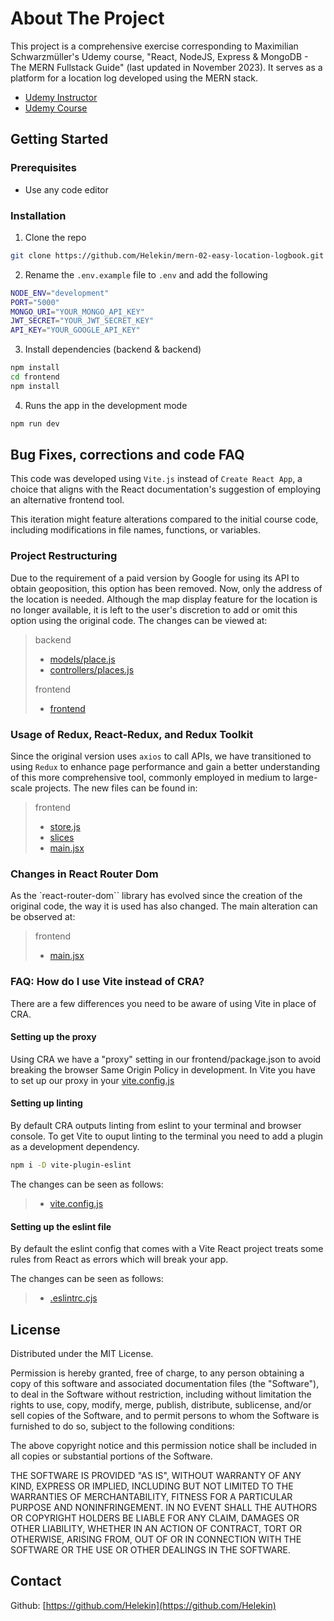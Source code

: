 # About The Project

This project is a comprehensive exercise corresponding to Maximilian Schwarzmüller's Udemy course, "React, NodeJS, Express & MongoDB - The MERN Fullstack Guide" (last updated in November 2023). It serves as a platform for a location log developed using the MERN stack.

- [Udemy Instructor](https://www.udemy.com/user/maximilian-schwarzmuller/)
- [Udemy Course](https://www.udemy.com/course/react-nodejs-express-mongodb-the-mern-fullstack-guide/)

## Getting Started

### Prerequisites

- Use any code editor

### Installation

1. Clone the repo

```sh
git clone https://github.com/Helekin/mern-02-easy-location-logbook.git
```

2. Rename the `.env.example` file to `.env` and add the following

```sh
NODE_ENV="development"
PORT="5000"
MONGO_URI="YOUR_MONGO_API_KEY"
JWT_SECRET="YOUR_JWT_SECRET_KEY"
API_KEY="YOUR_GOOGLE_API_KEY"
```

3. Install dependencies (backend & backend)

```sh
npm install
cd frontend
npm install
```

4. Runs the app in the development mode

```sh
npm run dev
```

## Bug Fixes, corrections and code FAQ

This code was developed using `Vite.js` instead of `Create React App`, a choice that aligns with the React documentation's suggestion of employing an alternative frontend tool.

This iteration might feature alterations compared to the initial course code, including modifications in file names, functions, or variables.

### Project Restructuring

Due to the requirement of a paid version by Google for using its API to obtain geoposition, this option has been removed. Now, only the address of the location is needed. Although the map display feature for the location is no longer available, it is left to the user's discretion to add or omit this option using the original code.
The changes can be viewed at:

> backend
> - [models/place.js](https://github.com/Helekin/mern-02-easy-location-logbook/blob/main/backend/models/place.js)
> - [controllers/places.js](https://github.com/Helekin/mern-02-easy-location-logbook/blob/main/backend/controllers/place.js)
>
> frontend
> - [frontend](https://github.com/Helekin/mern-02-easy-location-logbook/tree/main/frontend)

### Usage of Redux, React-Redux, and Redux Toolkit

Since the original version uses `axios` to call APIs, we have transitioned to using `Redux` to enhance page performance and gain a better understanding of this more comprehensive tool, commonly employed in medium to large-scale projects.
The new files can be found in:

> frontend
> - [store.js](https://github.com/Helekin/mern-02-easy-location-logbook/blob/main/frontend/src/store/store.js)
> - [slices](https://github.com/Helekin/mern-02-easy-location-logbook/tree/main/frontend/src/slices)
> - [main.jsx](https://github.com/Helekin/mern-02-easy-location-logbook/blob/main/frontend/src/main.jsx)

### Changes in React Router Dom

As the `react-router-dom`` library has evolved since the creation of the original code, the way it is used has also changed.
The main alteration can be observed at:

> frontend
> - [main.jsx](https://github.com/Helekin/mern-02-easy-location-logbook/blob/main/frontend/src/main.jsx)

### FAQ: How do I use Vite instead of CRA?

There are a few differences you need to be aware of using Vite in place of CRA.

#### Setting up the proxy

Using CRA we have a "proxy" setting in our frontend/package.json to avoid breaking the browser Same Origin Policy in development. In Vite you have to set up our proxy in your [vite.config.js](https://github.com/Helekin/mern-02-easy-location-logbook/blob/main/frontend/vite.config.js)

#### Setting up linting

By default CRA outputs linting from eslint to your terminal and browser console. To get Vite to ouput linting to the terminal you need to add a plugin as a development dependency.

```sh
npm i -D vite-plugin-eslint
```

The changes can be seen as follows:

> - [vite.config.js](https://github.com/Helekin/mern-02-easy-location-logbook/blob/main/frontend/vite.config.js) 

#### Setting up the eslint file

By default the eslint config that comes with a Vite React project treats some rules from React as errors which will break your app.

The changes can be seen as follows:

> - [.eslintrc.cjs](https://github.com/Helekin/mern-02-easy-location-logbook/blob/main/frontend/.eslintrc.cjs)

## License

Distributed under the MIT License.

Permission is hereby granted, free of charge, to any person obtaining a copy of this software and associated documentation files (the "Software"), to deal in the Software without restriction, including without limitation the rights to use, copy, modify, merge, publish, distribute, sublicense, and/or sell copies of the Software, and to permit persons to whom the Software is furnished to do so, subject to the following conditions:

The above copyright notice and this permission notice shall be included in all copies or substantial portions of the Software.

THE SOFTWARE IS PROVIDED "AS IS", WITHOUT WARRANTY OF ANY KIND, EXPRESS OR IMPLIED, INCLUDING BUT NOT LIMITED TO THE WARRANTIES OF MERCHANTABILITY, FITNESS FOR A PARTICULAR PURPOSE AND NONINFRINGEMENT. IN NO EVENT SHALL THE AUTHORS OR COPYRIGHT HOLDERS BE LIABLE FOR ANY CLAIM, DAMAGES OR OTHER LIABILITY, WHETHER IN AN ACTION OF CONTRACT, TORT OR OTHERWISE, ARISING FROM, OUT OF OR IN CONNECTION WITH THE SOFTWARE OR THE USE OR OTHER DEALINGS IN THE SOFTWARE.

## Contact

Github: [https://github.com/Helekin](https://github.com/Helekin)
